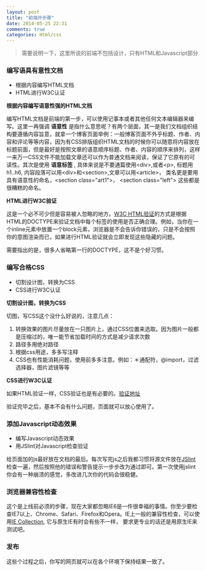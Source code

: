 ```yaml
---
layout: post
title: "前端开步骤"
date: 2014-05-25 22:31
comments: true
categories: Html/css
---
```

> 需要说明一下，这里所说的前端不包括设计，只有HTML和Javascript部分

### 编写语具有意性文档
* 根据内容编写HTML文档
* HTML进行W3C认证

**根据内容编写语意性强的HTML文档**

编写HTML文档是前端的第一步，可以使用记事本或者其他任何文本编辑器来编写。这里一再强调 **语意性** 是指什么意思呢？有两个层面，其一是我们文档组织结构要遵循内容旨意，就拿一个博客页面举例：一般博客页面不外乎标题、作者、内容和评论等等内容，因为有CSS排版组织HTML文档的时候你可以随意将内容放在标题前面，但是最好是按照文章的语意顺序标题、作者、内容的顺序来排列，这样一来万一CSS文件不能加载文章还可以作为普通文档来阅读，保证了它原有的可读性。其次是使用 **语意标签** , 具体来说是不要通篇使用&lt;div&gt;,或者&lt;p&gt;, 标题用h1..h6, 内容段落可以用&lt;div&gt;和&lt;section&gt;,文章可以用&lt;article&gt;， 类名更是要用具有语意性的命名，&lt;section class="art1"&gt;， &lt;section class="left"&gt; 这些都是很糟糕的命名。

**HTML进行W3C验证**

这是一个必不可少但是容易被人忽略的地方。[W3C HTML验证](http://validator.w3.org/)的方式是根据HTML的DOCTYPE来验证文档中每个标签的使用是否正确合理。例如，当你在一个inline元素中放置一个block元素，浏览器是不会告诉你错误的，只是不会按照你的意图渲染而已，如果进行HTML验证就会立即发现这些隐藏的问题。

需要指出的是，很多人省略第一行的DOCTYPE，这不是个好习惯。

### 编写合格CSS
* 切割设计图，转换为CSS
* CSS进行W3C认证

**切割设计图，转换为CSS**

切图，写CSS这个没什么好说的，注意几点：

1. 转换效果的图片尽量放在一只图片上，通过CSS位置来选取。因为图片一般都是压缩过的，唯一能节省加载时间的方式是减少请求次数
2. 路径多用绝对路径
3. 根据css用途，多多写注释
4. CSS也有性能消耗问题，使用前多多注意。例如：＊通配符，@import，过滤选择器，图片滤镜等等

**CSS进行W3C认证**

如果HTML验证一样，CSS验证也是有必要的。[验证地址](http://jigsaw.w3.org/css-validator/)

验证完毕之后，基本不会有什么问题，页面就可以放心使用了。

### 添加Javascript动态效果

* 编写Javascript动态效果
* 用JSlint对Javascript检查验证

给页面加的js最好放在文档的最后。每次写完js之后我都习惯将源文件放在[JSlint](http://www.jslint.com/)检查一遍，然后按照他的错误和警告提示一步步改为通过即可。第一次使用jslint你会有一种崩溃的感觉，多改进几次你的代码会很稳健。


### 浏览器兼容性检查

这个是上线前必须的步骤，现在大家都忽略IE6是一件很幸福的事情。你至少要检查IE7以上、Chrome、Safari、Firefox和Opera。IE上一般的兼容性检查，可以使用[IE Collection](http://finalbuilds.com/iecollection.htm), 它与原生IE有时会有些不一样， 要求更专业的话还是用原生IE来测试吧。

### 发布

这些个过程之后，你写的网页就可以在各个环境下保持结果一致了。
